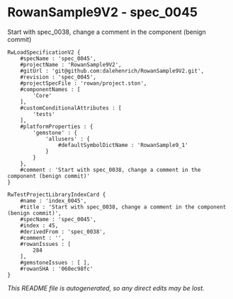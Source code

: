 # RowanSample9V2 - spec_0045
Start with spec_0038, change a comment in the component (benign commit)
```
RwLoadSpecificationV2 {
	#specName : 'spec_0045',
	#projectName : 'RowanSample9V2',
	#gitUrl : 'git@github.com:dalehenrich/RowanSample9V2.git',
	#revision : 'spec_0045',
	#projectSpecFile : 'rowan/project.ston',
	#componentNames : [
		'Core'
	],
	#customConditionalAttributes : [
		'tests'
	],
	#platformProperties : {
		'gemstone' : {
			'allusers' : {
				#defaultSymbolDictName : 'RowanSample9_1'
			}
		}
	},
	#comment : 'Start with spec_0038, change a comment in the component (benign commit)'
}

RwTestProjectLibraryIndexCard {
	#name : 'index_0045',
	#title : 'Start with spec_0038, change a comment in the component (benign commit)',
	#specName : 'spec_0045',
	#index : 45,
	#derivedFrom : 'spec_0038',
	#comment : '',
	#rowanIssues : [
		284
	],
	#gemstoneIssues : [ ],
	#rowanSHA : '060ec98fc'
}
```

*This README file is autogenerated, so any direct edits may be lost.*
